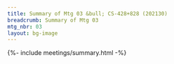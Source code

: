```yaml
---
title: Summary of Mtg 03 &bull; CS-428+828 (202130)
breadcrumb: Summary of Mtg 03
mtg_nbr: 03
layout: bg-image
---
```


{%- include meetings/summary.html -%}

